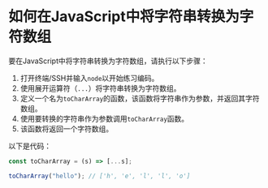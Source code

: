 # 如何在JavaScript中将字符串转换为字符数组

要在JavaScript中将字符串转换为字符数组，请执行以下步骤：

1. 打开终端/SSH并输入`node`以开始练习编码。
2. 使用展开运算符（`...`）将字符串转换为字符数组。
3. 定义一个名为`toCharArray`的函数，该函数将字符串作为参数，并返回其字符数组。
4. 使用要转换的字符串作为参数调用`toCharArray`函数。
5. 该函数将返回一个字符数组。

以下是代码：

```js
const toCharArray = (s) => [...s];

toCharArray("hello"); // ['h', 'e', 'l', 'l', 'o']
```
